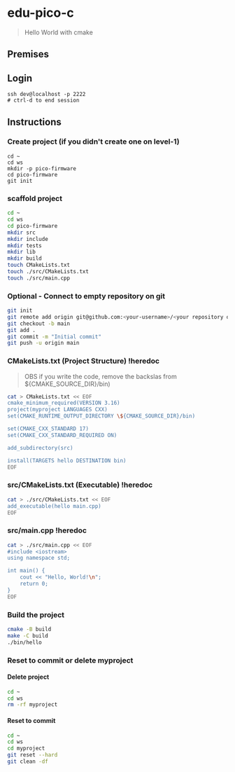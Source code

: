 # edu-pico-c

> Hello World with cmake

## Premises

## Login

```
ssh dev@localhost -p 2222
# ctrl-d to end session
```

## Instructions

### Create project (if you didn't create one on level-1)

```
cd ~
cd ws
mkdir -p pico-firmware
cd pico-firmware
git init
```

### scaffold project

```bash
cd ~
cd ws
cd pico-firmware
mkdir src
mkdir include
mkdir tests
mkdir lib
mkdir build
touch CMakeLists.txt
touch ./src/CMakeLists.txt
touch ./src/main.cpp
```

### Optional - Connect to empty repository on git

```bash
git init
git remote add origin git@github.com:<your-username>/<your repository on git>
git checkout -b main
git add .
git commit -m "Initial commit"
git push -u origin main
```

### CMakeLists.txt (Project Structure) !heredoc

> OBS if you write the code, remove the backslas from \${CMAKE_SOURCE_DIR}/bin)

```bash
cat > CMakeLists.txt << EOF
cmake_minimum_required(VERSION 3.16)
project(myproject LANGUAGES CXX)
set(CMAKE_RUNTIME_OUTPUT_DIRECTORY \${CMAKE_SOURCE_DIR}/bin)

set(CMAKE_CXX_STANDARD 17)
set(CMAKE_CXX_STANDARD_REQUIRED ON)

add_subdirectory(src)

install(TARGETS hello DESTINATION bin)
EOF
```

### src/CMakeLists.txt (Executable) !heredoc

```bash
cat > ./src/CMakeLists.txt << EOF
add_executable(hello main.cpp)
EOF
```

### src/main.cpp !heredoc

```bash
cat > ./src/main.cpp << EOF
#include <iostream>
using namespace std;

int main() {
    cout << "Hello, World!\n";
    return 0;
}
EOF
```

### Build the project

```bash
cmake -B build
make -C build
./bin/hello
```

### Reset to commit or delete myproject

#### Delete project
```bash
cd ~
cd ws
rm -rf myproject
```

#### Reset to commit
```bash
cd ~
cd ws
cd myproject
git reset --hard
git clean -df
```
